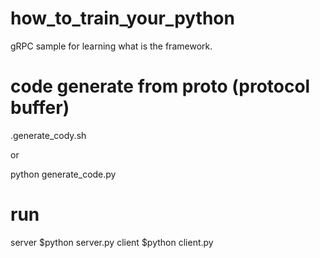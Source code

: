 # how_to_train_your_python
gRPC sample for learning what is the framework.

# code generate from proto (protocol buffer)
.generate_cody.sh

or

python generate_code.py

# run
server $python server.py
client $python client.py